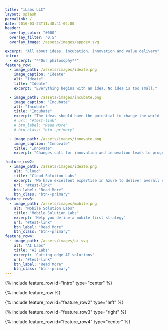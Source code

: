 ```yaml
---
title: "iLabs LLC"
layout: splash
permalink: /
date: 2016-03-23T11:48:41-04:00
header:
  overlay_color: "#000"
  overlay_filter: "0.5"
  overlay_image: /assets/images/appdev.svg

excerpt: "All about ideas, incubation, innovation and value delivery"
intro:
  - excerpt: "**Our philosophy**"
feature_row:
  - image_path: /assets/images/ideate.png
    image_caption: "Ideate"
    alt: "Ideate"
    title: "Ideate"
    excerpt: "Everything begins with an idea. No idea is too small."

  - image_path: /assets/images/incubate.png
    image_caption: "Incubate"
    alt: "Incubate"
    title: "Incubate"
    excerpt: "The ideas should have the potential to change the world for better."
    # url: "#test-link"
    # btn_label: "Read More"
    # btn_class: "btn--primary"

  - image_path: /assets/images/innovate.png
    image_caption: "Innovate"
    title: "Innovate"
    excerpt: "Changes call for innovation and innovation leads to progress"

feature_row2:
  - image_path: /assets/images/ideate.png
    alt: "Cloud"
    title: "Cloud Solution Labs"
    excerpt: 'We have excellent expertise in Azure to deliver overall solution architecture to solve business problems cost effectively using the right technology to use'
    url: "#test-link"
    btn_label: "Read More"
    btn_class: "btn--primary"
feature_row3:
  - image_path: /assets/images/mobile.png
    alt: "Mobile Solution Labs"
    title: "Mobile Solution Labs"
    excerpt: 'Help you define a mobile first strategy'
    url: "#test-link"
    btn_label: "Read More"
    btn_class: "btn--primary"
feature_row4:
  - image_path: /assets/images/ai.svg
    alt: "AI Labs"
    title: "AI Labs"
    excerpt: 'Cutting edge AI solutions'
    url: "#test-link"
    btn_label: "Read More"
    btn_class: "btn--primary"
---
```


{% include feature_row id="intro" type="center" %}

{% include feature_row %}

{% include feature_row id="feature_row2" type="left" %}

{% include feature_row id="feature_row3" type="right" %}

{% include feature_row id="feature_row4" type="center" %}
